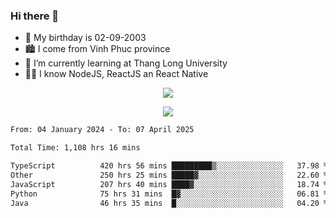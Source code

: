 ### Hi there 👋
- 🎂 My birthday is 02-09-2003
- 🏙️ I come from Vinh Phuc province
- 🌱 I’m currently learning at Thang Long University
- 🧑‍💻 I know NodeJS, ReactJS an React Native
<p align="center"><img src="https://github-readme-stats.vercel.app/api?username=tmquang0209&show_icons=true&theme=gradient"></p>
<p align="center"><img src="https://github-readme-stats.vercel.app/api/top-langs/?username=tmquang0209&hide=scss,css&langs_count=10"></p>
<!--START_SECTION:waka-->

```txt
From: 04 January 2024 - To: 07 April 2025

Total Time: 1,108 hrs 16 mins

TypeScript          420 hrs 56 mins █████████▒░░░░░░░░░░░░░░░   37.98 %
Other               250 hrs 25 mins █████▓░░░░░░░░░░░░░░░░░░░   22.60 %
JavaScript          207 hrs 40 mins ████▓░░░░░░░░░░░░░░░░░░░░   18.74 %
Python              75 hrs 31 mins  █▓░░░░░░░░░░░░░░░░░░░░░░░   06.81 %
Java                46 hrs 35 mins  █░░░░░░░░░░░░░░░░░░░░░░░░   04.20 %
```

<!--END_SECTION:waka-->
